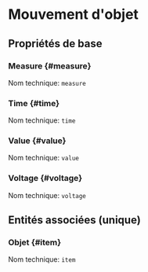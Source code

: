 # Mouvement d'objet
<!--- THIS FILE IS GENERATED PLEASE DO NOT EDIT IT DIRECTLY --->



## Propriétés de base

### Measure {#measure}



Nom technique: ```measure```

### Time {#time}



Nom technique: ```time```

### Value {#value}



Nom technique: ```value```

### Voltage {#voltage}



Nom technique: ```voltage```


## Entités associées (unique)

### Objet {#item}



Nom technique: ```item```





